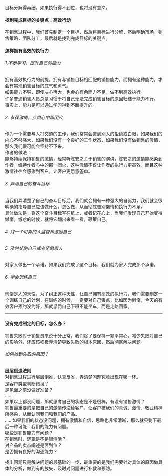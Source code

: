 目标分解得再细，如果执行得不到位，也将没有意义。     
#### 找到完成目标的关键点：高效行动
在销售过程中，我们首先制定一个目标，然后将目标进行分解，然后明确市场，销售策略，团队分工，最后就是找到完成目标的关键点。
     
#### 怎样拥有高效的执行力
###### 1.不断学习，提升自己的能力
拥有高效执行力的前提，拥有与销售目标相匹配的销售能力，而拥有这种能力，才会有实现销售目标的底气和勇气。       
如果能力不够，即使决心再大，也会心有余而力不足，做不到高效执行。       
许多普通销售人员总是习惯于将自己无法完成销售目标的原因归结于能力不行。       
事实上，能力是可以通过学习得到不断提升的。      
     
###### 2. 永葆激情，点燃心中那团火
作为一个需要与人打交道的工作，我们常常会遭到别人的拒绝或白眼，如果我们的内心不够强大，如果我们没有一个良好的工作状态，如果我们没有做销售的激情，那么我们很可能会坚持不下来。    
作者的做法：      
能够持续保持销售的激情，经常听陈安之关于销售的演讲，陈安之的激情能感染到作者，维持作者心中的那一团火，这种激情不仅让作者的执行力更高效，而且这种激情往往会感染到客户，让客户更愿意签单。        
       
###### 3. 弄清自己的奋斗目标
当我们弄清楚了自己的奋斗目标后，我们就会拥有一种强大的自驱力，我们就会很明确的指导自己应该做什么，怎么做，从而彻底告别懒惰和执行力不足。      
具体做法是，将这个奋斗目标写在纸上，或者记在心上，当我们发现自己开始变得懒惰，懈怠的时候，就将它翻出来看一看，鞭策自己。        
     
###### 4. 找一个可靠的人监督和激励自己
###### 5. 及时奖励自己或者奖励家人
对家人做出一个承诺，如果我们完成了这个目标，我们就为家人完成那个承诺。
###### 6. 学会训练自己
懒惰是人的天性，为了纠正这种天性，让自己拥有高效的执行力，我们需要制定一个训练自己的计划，在训练的时候，一定要对自己狠点，比如因为懒惰，今天的有效客户预约没约好，那就惩罚自己下班不能坐车，而是走路回家。
*****
#### 没有完成制定的目标，怎么办？
销售失败对于销售员来说十分正常，我们除了要保持一颗平常心，减少失败对自己的影响外，还应该积极弄清楚导致失败的根本原因，然后彻底解决问题。      
     
###### 如何找到失败的原因？
**层层倒退法则**     
对销售过程进行层层倒推，认真反省，弄清楚问题究竟出现在哪一环。      
是客户类型判断错误？       
是见面之前没做好准备？      
......     
如果以上都没问题，那就思考自己的状态是不是很棒，有没有销售激情？       
销售最重要的是把自己的激情传递给客户，让客户被我们的真诚、激情、敬业精神所感染，从而认同我们和我们的产品。   
.....
如果我们的状态没问题，拥有激情和自信，思路也非常清晰，那么就只剩下最后一种可能：我们的能力有问题。       
哪些是销售能力有问题？        
在销售时，逻辑是不是很清晰？     
对产品的卖点阐述是否到位？     
是否拥有良好的沟通能力？         
      
找出问题只是解决问题的最基础的一步，最重要的是我们需要针对具体的原因做具体的分析，做到有的放矢，及时对问题进行补救和预防。